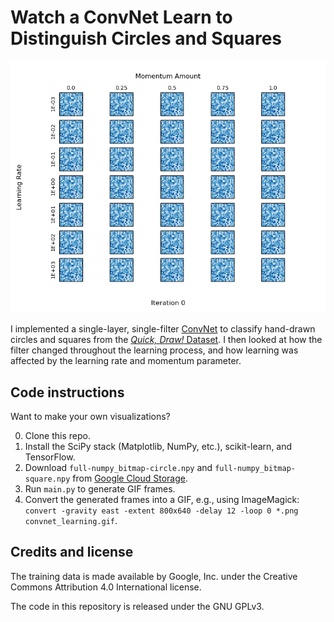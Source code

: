 # Watch a ConvNet Learn to Distinguish Circles and Squares

![Learning visualization](images/convnet_learning.gif?raw=true)

I implemented a single-layer, single-filter [ConvNet](https://en.wikipedia.org/wiki/Convolutional_neural_network) to classify hand-drawn circles and squares from the [*Quick, Draw!* Dataset](https://github.com/googlecreativelab/quickdraw-dataset).
I then looked at how the filter changed throughout the learning process, and how learning was affected by the learning rate and momentum parameter.

## Code instructions

Want to make your own visualizations?

0. Clone this repo.
1. Install the SciPy stack (Matplotlib, NumPy, etc.), scikit-learn, and TensorFlow.
2. Download `full-numpy_bitmap-circle.npy` and `full-numpy_bitmap-square.npy` from [Google Cloud Storage](https://console.cloud.google.com/storage/browser/quickdraw_dataset/full/numpy_bitmap).
3. Run `main.py` to generate GIF frames.
4. Convert the generated frames into a GIF, e.g., using ImageMagick: `convert -gravity east -extent 800x640 -delay 12 -loop 0 *.png convnet_learning.gif`.

## Credits and license

The training data is made available by Google, Inc. under the Creative Commons Attribution 4.0 International license.

The code in this repository is released under the GNU GPLv3.
